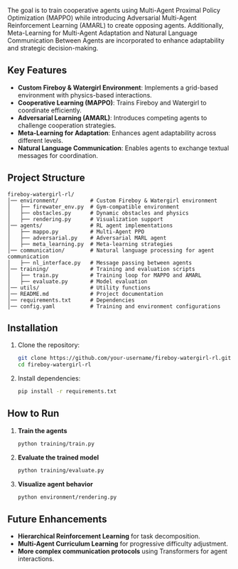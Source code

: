 The goal is to train cooperative agents using Multi-Agent Proximal Policy Optimization (MAPPO) while introducing Adversarial Multi-Agent Reinforcement Learning (AMARL) to create opposing agents. 
Additionally, Meta-Learning for Multi-Agent Adaptation and Natural Language Communication Between Agents are incorporated to enhance adaptability and strategic decision-making.  

## **Key Features**  
- **Custom Fireboy & Watergirl Environment**: Implements a grid-based environment with physics-based interactions.  
- **Cooperative Learning (MAPPO)**: Trains Fireboy and Watergirl to coordinate efficiently.  
- **Adversarial Learning (AMARL)**: Introduces competing agents to challenge cooperation strategies.  
- **Meta-Learning for Adaptation**: Enhances agent adaptability across different levels.  
- **Natural Language Communication**: Enables agents to exchange textual messages for coordination.  

## **Project Structure**  
```
fireboy-watergirl-rl/
│── environment/          # Custom Fireboy & Watergirl environment
│   ├── firewater_env.py  # Gym-compatible environment
│   ├── obstacles.py      # Dynamic obstacles and physics
│   ├── rendering.py      # Visualization support
│── agents/               # RL agent implementations
│   ├── mappo.py          # Multi-Agent PPO
│   ├── adversarial.py    # Adversarial MARL agent
│   ├── meta_learning.py  # Meta-learning strategies
│── communication/        # Natural language processing for agent communication
│   ├── nl_interface.py   # Message passing between agents
│── training/             # Training and evaluation scripts
│   ├── train.py          # Training loop for MAPPO and AMARL
│   ├── evaluate.py       # Model evaluation
│── utils/                # Utility functions
│── README.md             # Project documentation
│── requirements.txt      # Dependencies
│── config.yaml           # Training and environment configurations
```  

## **Installation**  
1. Clone the repository:  
   ```bash
   git clone https://github.com/your-username/fireboy-watergirl-rl.git
   cd fireboy-watergirl-rl
   ```  
2. Install dependencies:  
   ```bash
   pip install -r requirements.txt
   ```  

## **How to Run**  
1. **Train the agents**  
   ```bash
   python training/train.py
   ```  
2. **Evaluate the trained model**  
   ```bash
   python training/evaluate.py
   ```  
3. **Visualize agent behavior**  
   ```bash
   python environment/rendering.py
   ```  

## **Future Enhancements**  
- **Hierarchical Reinforcement Learning** for task decomposition.  
- **Multi-Agent Curriculum Learning** for progressive difficulty adjustment.  
- **More complex communication protocols** using Transformers for agent interactions.  
